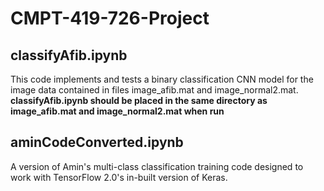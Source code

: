 # CMPT-419-726-Project

## classifyAfib.ipynb
This code implements and tests a binary classification CNN model for the image data contained in files image_afib.mat and image_normal2.mat.
**classifyAfib.ipynb should be placed in the same directory as image_afib.mat and image_normal2.mat when run**

## aminCodeConverted.ipynb
A version of Amin's multi-class classification training code designed to work with TensorFlow 2.0's in-built version of Keras.
